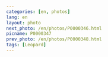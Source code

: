 ```yaml
---
categories: [en, photos]
lang: en
layout: photo
next_photo: /en/photos/P0000346.html
picname: P0000347
prev_photo: /en/photos/P0000348.html
tags: [Leopard]
---
```

